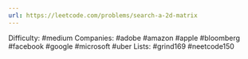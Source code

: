 ```yaml
---
url: https://leetcode.com/problems/search-a-2d-matrix
---
```


Difficulty: #medium
Companies: #adobe #amazon #apple #bloomberg #facebook #google #microsoft #uber
Lists: #grind169 #neetcode150